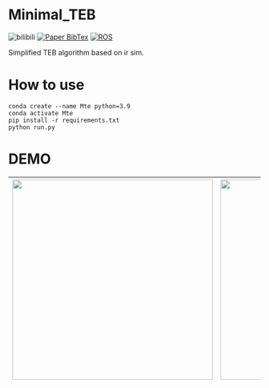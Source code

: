 # Minimal_TEB

<img src='https://img.shields.io/badge/Python-3.9-blue' alt='bilibili'></a>
<a href="https://github.com/hanruihua/ir-sim"><img src='https://img.shields.io/badge/ir--sim-2.5.0-lightgreen' alt='Paper BibTex'></a>
<a href="https://github.com/casadi"><img src='https://img.shields.io/badge/casadi-3.7.0-red' alt='ROS'></a>

Simplified TEB algorithm based on ir sim.


# How to use

```shell
conda create --name Mte python=3.9
conda activate Mte
pip install -r requirements.txt
python run.py
```

# DEMO

|<img  src="pictures/10obs.gif" width="400" />|<img  src="pictures/20obs.gif" width="400" />|
|--|--|
